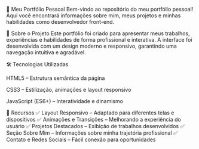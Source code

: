 🚀 Meu Portfólio Pessoal
Bem-vindo ao repositório do meu portfólio pessoal! Aqui você encontrará informações sobre mim, meus projetos e minhas habilidades como desenvolvedor front-end.

🎨 Sobre o Projeto
Este portfólio foi criado para apresentar meus trabalhos, experiências e habilidades de forma profissional e interativa. A interface foi desenvolvida com um design moderno e responsivo, garantindo uma navegação intuitiva e agradável.

🛠 Tecnologias Utilizadas

HTML5 – Estrutura semântica da página

CSS3 – Estilização, animações e layout responsivo

JavaScript (ES6+) – Interatividade e dinamismo

📌 Recursos
✅ Layout Responsivo – Adaptado para diferentes telas e dispositivos
✅ Animações e Transições – Melhorando a experiência do usuário
✅ Projetos Destacados – Exibição de trabalhos desenvolvidos
✅ Seção Sobre Mim – Informações sobre minha trajetória profissional
✅ Contato e Redes Sociais – Fácil conexão para oportunidades
